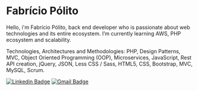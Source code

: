 # Fabrício Pólito

Hello, i'm Fabrício Pólito, back end developer who is passionate about web technologies and its entire ecosystem.
I’m currently learning AWS, PHP ecosystem and scalability.

Technologies, Architectures and Methodologies: PHP, Design Patterns, MVC, Object Oriented Programming (OOP), Microservices, JavaScript, Rest API creation, jQuery, JSON, Less CSS / Sass, HTML5, CSS, Bootstrap, MVC, MySQL, Scrum.

[![Linkedin Badge](https://img.shields.io/badge/-fabriciopolito-blue?style=flat-square&logo=Linkedin&logoColor=white&link=https://www.linkedin.com/in/fabriciopolito/)](https://www.linkedin.com/in/fabriciopolito/)
[![Gmail Badge](https://img.shields.io/badge/-fabriciopolito@gmail.com-c14438?style=flat-square&logo=Gmail&logoColor=white&link=mailto:fabriciopolito@gmail.com)](mailto:fabriciopolito@gmail.com)
